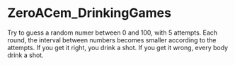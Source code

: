 # ZeroACem_DrinkingGames
Try to guess a random numer between 0 and 100, with 5 attempts.
Each round, the interval between numbers becomes smaller according to the attempts.
If you get it right, you drink a shot. If you get it wrong, every body drink a shot.
